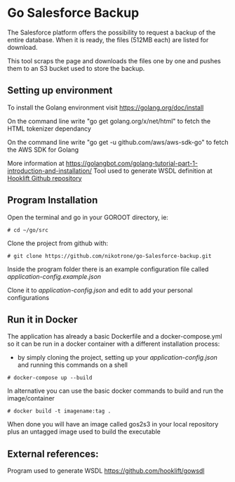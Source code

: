 # Go Salesforce Backup
The Salesforce platform offers the possibility to request a backup of the entire database. When it is ready, the files (512MB each) are listed for download.

This tool scraps the page and downloads the files one by one and pushes them to an S3 bucket used to store the backup.

## Setting up environment
To install the Golang environment visit https://golang.org/doc/install

On the command line write "go get golang.org/x/net/html" to fetch the HTML tokenizer dependancy

On the command line write "go get -u github.com/aws/aws-sdk-go" to fetch the AWS SDK for Golang

More information at https://golangbot.com/golang-tutorial-part-1-introduction-and-installation/
Tool used to generate WSDL definition at [Hooklift Github repository](https://github.com/hooklift/gowsdl)

## Program Installation

Open the terminal and go in your GOROOT directory, ie:
```console
# cd ~/go/src
```
Clone the project from github with:
```console
# git clone https://github.com/nikotrone/go-Salesforce-backup.git
```

Inside the program folder there is an example configuration file called *application-config.example.json*

Clone it to *application-config.json* and edit to add your personal configurations

## Run it in Docker

The application has already a basic Dockerfile and a docker-compose.yml so it can be run in a docker container with a different installation process:
- by simply cloning the project, setting up your *application-config.json* and running this commands on a shell
```console
# docker-compose up --build
```

In alternative you can use the basic docker commands to build and run the image/container
```console
# docker build -t imagename:tag .
```
When done you will have an image called gos2s3 in your local repository plus an untagged image used to build the executable

## External references:
Program used to generate WSDL https://github.com/hooklift/gowsdl

